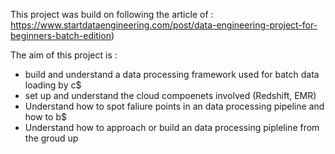 This project was build on following the article of : 
https://www.startdataengineering.com/post/data-engineering-project-for-beginners-batch-edition)

The aim of this project is :
 - build and understand a data processing framework used for batch data loading by c$
 - set up and understand the cloud compoenets involved (Redshift, EMR)
 - Understand how to spot faliure points in an data processing pipeline and how to b$
 - Understand how to approach or build an data processing pipleline from the groud up



